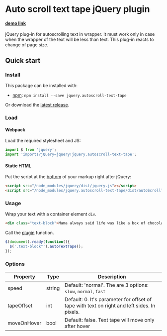 # Auto scroll text tape jQuery plugin
#### [demo link](https://maplemap.github.io/jquery.autoscroll-text-tape/test/)

jQuery plug-in for autoscrolling text in wrapper.
It must work only in case when the wrapper of the text will be less than text.
This plug-in reacts to change of page size.

## Quick start

### Install

This package can be installed with:

- [npm](https://www.npmjs.com/package/jquery.autoscroll-text-tape): `npm install --save jquery.autoscroll-text-tape`

Or download the [latest release](https://github.com/maplemap/jquery.autoscroll-text-tape/releases).


### Load

#### Webpack

Load the required stylesheet and JS:

```js
import $ from 'jquery';
import 'imports?jQuery=jquery!jquery.autoscroll-text-tape';
```

#### Static HTML

Put the script at the [bottom](https://developer.yahoo.com/performance/rules.html#js_bottom) of your markup right after jQuery:

```html
<script src="/node_modules/jquery/dist/jquery.js"></script>
<script src="/node_modules/jquery.autoscroll-text-tape/dist/autoScrollTextTape.min.js"></script>
```


### Usage

Wrap your text with a container element `div`.

```html
<div class="text-block">Mama always said life was like a box of chocolates. You never know what you’re gonna get.</div>
```


Call the [plugin](https://learn.jquery.com/plugins/) function.

```javascript
$(document).ready(function(){
  $('.text-block"').autoTextTape();
});
```


### Options
|    Property    | Type   |          Description          |
| -------------  |  ----  |          -----------          |
| speed          | string | Default: 'normal'. The are 3 options: ```slow```, ```normal```, ```fast``` |
| tapeOffset     | int    | Default: 0. It's parameter for offset of tape with text on right and left sides. In pixels.|
| moveOnHover    | bool   | Default: false. Text tape will move only after hover  |
